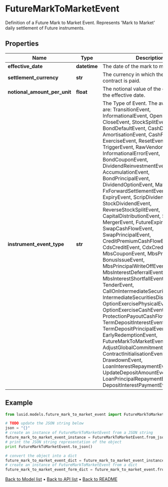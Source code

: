 # FutureMarkToMarketEvent

Definition of a Future Mark to Market Event.  Represents 'Mark to Market' daily settlement of Future instruments.

## Properties
Name | Type | Description | Notes
------------ | ------------- | ------------- | -------------
**effective_date** | **datetime** | The date of the mark to market event. | 
**settlement_currency** | **str** | The currency in which the Future contract is paid. | 
**notional_amount_per_unit** | **float** | The notional value of the contract on the effective date. | [optional] 
**instrument_event_type** | **str** | The Type of Event. The available values are: TransitionEvent, InformationalEvent, OpenEvent, CloseEvent, StockSplitEvent, BondDefaultEvent, CashDividendEvent, AmortisationEvent, CashFlowEvent, ExerciseEvent, ResetEvent, TriggerEvent, RawVendorEvent, InformationalErrorEvent, BondCouponEvent, DividendReinvestmentEvent, AccumulationEvent, BondPrincipalEvent, DividendOptionEvent, MaturityEvent, FxForwardSettlementEvent, ExpiryEvent, ScripDividendEvent, StockDividendEvent, ReverseStockSplitEvent, CapitalDistributionEvent, SpinOffEvent, MergerEvent, FutureExpiryEvent, SwapCashFlowEvent, SwapPrincipalEvent, CreditPremiumCashFlowEvent, CdsCreditEvent, CdxCreditEvent, MbsCouponEvent, MbsPrincipalEvent, BonusIssueEvent, MbsPrincipalWriteOffEvent, MbsInterestDeferralEvent, MbsInterestShortfallEvent, TenderEvent, CallOnIntermediateSecuritiesEvent, IntermediateSecuritiesDistributionEvent, OptionExercisePhysicalEvent, OptionExerciseCashEvent, ProtectionPayoutCashFlowEvent, TermDepositInterestEvent, TermDepositPrincipalEvent, EarlyRedemptionEvent, FutureMarkToMarketEvent, AdjustGlobalCommitmentEvent, ContractInitialisationEvent, DrawdownEvent, LoanInterestRepaymentEvent, UpdateDepositAmountEvent, LoanPrincipalRepaymentEvent, DepositInterestPaymentEvent | 

## Example

```python
from lusid.models.future_mark_to_market_event import FutureMarkToMarketEvent

# TODO update the JSON string below
json = "{}"
# create an instance of FutureMarkToMarketEvent from a JSON string
future_mark_to_market_event_instance = FutureMarkToMarketEvent.from_json(json)
# print the JSON string representation of the object
print FutureMarkToMarketEvent.to_json()

# convert the object into a dict
future_mark_to_market_event_dict = future_mark_to_market_event_instance.to_dict()
# create an instance of FutureMarkToMarketEvent from a dict
future_mark_to_market_event_form_dict = future_mark_to_market_event.from_dict(future_mark_to_market_event_dict)
```
[Back to Model list](../README.md#documentation-for-models) &#8226; [Back to API list](../README.md#documentation-for-api-endpoints) &#8226; [Back to README](../README.md)


